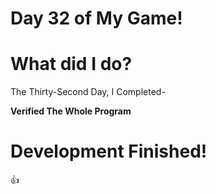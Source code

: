 # Day 32 of My Game!

# What did I do?

The Thirty-Second Day, I Completed-
 
**Verified The Whole Program**

# Development Finished!
👍

